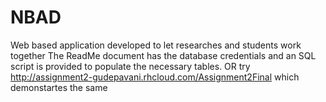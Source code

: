 # NBAD
Web based application developed to let researches and students work together
The ReadMe document has the database credentials and an SQL script is provided to populate the necessary tables. 
OR
try   http://assignment2-gudepavani.rhcloud.com/Assignment2Final which demonstartes the same
